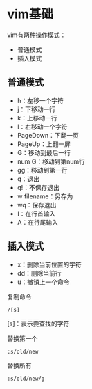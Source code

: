# vim基础

vim有两种操作模式：

- 普通模式
- 插入模式

## 普通模式

- h：左移一个字符
- j：下移动一行
- k：上移动一行
- l：右移动一个字符
- PageDown：下翻一页
- PageUp：上翻一屏
- G：移动到最后一行
- num G：移动到第num行
- gg：移动到第一行
- q：退出
- q!：不保存退出
- w filename：另存为
- wq：保存退出
- I：在行首输入
- A：在行尾输入

## 插入模式

- x：删除当前位置的字符
- dd：删除当前行
- u：撤销上一个命令

复制命令

    /[s]

[s]：表示要查找的字符

替换第一个

    :s/old/new

替换所有

    :s/old/new/g